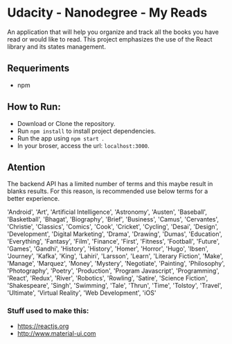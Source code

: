 # Udacity - Nanodegree - My Reads


An application that will help you organize and track all the books you have read or would like to read.
This project emphasizes the use of the React library and its states management.


## Requeriments
*	npm

## How to Run:
*	Download or Clone the repository.
*	Run ```npm install``` to install project dependencies.
*	Run the app using ```npm start ```.
*	In your broser, access the url: ``` localhost:3000 ```.

## Atention

The backend API has a limited number of terms and this maybe result in blanks results. For this reason, is recommended use below terms for a better experience.

'Android', 'Art', 'Artificial Intelligence', 'Astronomy', 'Austen', 'Baseball', 'Basketball', 'Bhagat', 'Biography', 'Brief', 'Business', 'Camus', 'Cervantes', 'Christie', 'Classics', 'Comics', 'Cook', 'Cricket', 'Cycling', 'Desai', 'Design', 'Development', 'Digital Marketing', 'Drama', 'Drawing', 'Dumas', 'Education', 'Everything', 'Fantasy', 'Film', 'Finance', 'First', 'Fitness', 'Football', 'Future', 'Games', 'Gandhi', 'History', 'History', 'Homer', 'Horror', 'Hugo', 'Ibsen', 'Journey', 'Kafka', 'King', 'Lahiri', 'Larsson', 'Learn', 'Literary Fiction', 'Make', 'Manage', 'Marquez', 'Money', 'Mystery', 'Negotiate', 'Painting', 'Philosophy', 'Photography', 'Poetry', 'Production', 'Program Javascript', 'Programming', 'React', 'Redux', 'River', 'Robotics', 'Rowling', 'Satire', 'Science Fiction', 'Shakespeare', 'Singh', 'Swimming', 'Tale', 'Thrun', 'Time', 'Tolstoy', 'Travel', 'Ultimate', 'Virtual Reality', 'Web Development', 'iOS'

### Stuff used to make this:

 * https://reactjs.org
 * http://www.material-ui.com

